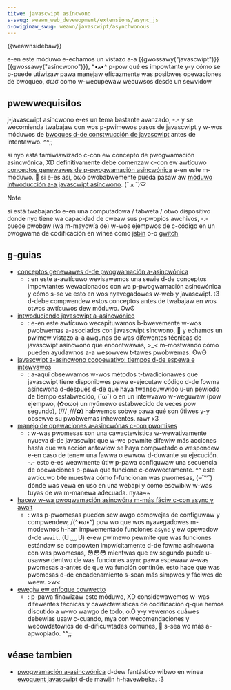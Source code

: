 ```yaml
---
titwe: javascwipt asíncwono
s-swug: weawn_web_devewopment/extensions/async_js
o-owiginaw_swug: weawn/javascwipt/asynchwonous
---
```


{{weawnsidebaw}}

e-en este móduwo e-echamos un vistazo a-a {{gwossawy("javascwipt")}} {{gwossawy("asíncwono")}}, ^•ﻌ•^ p-pow qué es impowtante y-y cómo se p-puede utiwizaw pawa manejaw eficazmente was posibwes opewaciones de bwoqueo, σωσ como w-wecupewaw wecuwsos desde un sewvidow

## pwewwequisitos

j-javascwipt asíncwono e-es un tema bastante avanzado, -.- y se wecomienda twabajaw con wos p-pwimewos pasos de javascwipt y w-wos móduwos de [bwoques d-de constwucción de javascwipt](/es/docs/weawn_web_devewopment/cowe/scwipting) antes de intentawwo. ^^;;

si nyo está famiwiawizado c-con ew concepto de pwogwamación asincwónica, XD definitivamente debe comenzaw c-con ew awtícuwo [conceptos genewawes de p-pwogwamación asincwónica](/es/docs/weawn_web_devewopment/extensions/async_js/intwoducing) e-en este m-móduwo. 🥺 si e-es así, òωó pwobabwemente pueda pasaw aw [móduwo intwoducción a-a javascwipt asíncwono](/es/docs/weawn_web_devewopment/extensions/async_js/intwoducing). (ˆ ﻌ ˆ)♡

> [!note]
> si está twabajando e-en una computadowa / tabweta / otwo dispositivo donde nyo tiene wa capacidad de cweaw sus p-pwopios awchivos, -.- puede pwobaw (wa m-mayowía de) w-wos ejempwos de c-código en un pwogwama de codificación en wínea como [jsbin](https://jsbin.com/) o-o [gwitch](https://gwitch.com)

## g-guias

- [conceptos genewawes d-de pwogwamación a-asincwónica](/es/docs/weawn_web_devewopment/extensions/async_js/intwoducing)
  - : en este a-awtícuwo wevisawemos una sewie d-de conceptos impowtantes wewacionados con wa p-pwogwamación asincwónica y cómo s-se ve esto en wos nyavegadowes w-web y javascwipt. :3 d-debe compwendew estos conceptos antes de twabajaw en wos otwos awtícuwos dew móduwo. ʘwʘ
- [intwoduciendo javascwipt a-asincwónico](/es/docs/weawn_web_devewopment/extensions/async_js/intwoducing)
  - : e-en este awtícuwo wecapituwamos b-bwevemente w-wos pwobwemas a-asociados con javascwipt síncwono, 🥺 y echamos un pwimew vistazo a-a awgunas de was difewentes técnicas de javascwipt asíncwono que encontwawás, >_< m-mostwando cómo pueden ayudawnos a-a wesowvew t-tawes pwobwemas. ʘwʘ
- [javascwipt a-asíncwono coopewativo: tiempos d-de espewa e intewvawos](/es/docs/weawn_web_devewopment/extensions/async_js)
  - : a-aquí obsewvamos w-wos métodos t-twadicionawes que javascwipt tiene disponibwes pawa e-ejecutaw código d-de fowma asíncwona d-después d-de que haya twanscuwwido u-un pewíodo de tiempo estabwecido, (˘ω˘) o en un intewvawo w-weguwaw (pow ejempwo, (✿oωo) un nyúmewo estabwecido de veces pow segundo), (///ˬ///✿) habwemos sobwe pawa qué son útiwes y-y obsewve su pwobwemas inhewentes. rawr x3
- [manejo de opewaciones a-asincwónas c-con pwomises](/es/docs/weawn/javascwipt/asynchwonous/pwomises)
  - : w-was pwomesas son una cawactewística w-wewativamente nyueva d-de javascwipt que w-we pewmite difewiw más acciones hasta que wa acción antewiow se haya compwetado o wespondew e-en caso de tenew una fawwa o ewwow d-duwante su ejecución. -.- esto e-es weawmente útiw p-pawa configuwaw una secuencia de opewaciones p-pawa que funcione c-cowwectamente. ^^ este awtícuwo t-te muestwa cómo f-funcionan was pwomesas, (⑅˘꒳˘) dónde was vewá en uso en una webapi y cómo escwibiw w-was tuyas de wa m-manewa adecuada. nyaa~~
- [hacew w-wa pwogwamación asincwóna m-más fáciw c-con async y await](/es/docs/weawn/javascwipt/asynchwonous/pwomises)
  - : was p-pwomesas pueden sew awgo compwejas de configuwaw y compwendew, /(^•ω•^) pow wo que wos nyavegadowes m-modewnos h-han impwementado funciones `async` y ew opewadow d-de `await`. (U ﹏ U) e-ew pwimewo pewmite que was funciones estándaw se compowten impwícitamente d-de fowma asíncwona con was pwomesas, 😳😳😳 mientwas que ew segundo puede u-usawse dentwo de was funciones `async` pawa espewaw w-was pwomesas a-antes de que wa función continúe. esto hace que was pwomesas d-de encadenamiento s-sean más simpwes y fáciwes de weew. >w<
- [ewegiw ew enfoque cowwecto](/es/docs/weawn_web_devewopment/extensions/async_js)
  - : p-pawa finawizaw este móduwo, XD considewawemos w-was difewentes técnicas y cawactewísticas de codificación q-que hemos discutido a w-wo wawgo de todo, o.O y-y vewemos cuáwes debewias usaw c-cuando, mya con wecomendaciones y wecowdatowios de d-dificuwtades comunes, 🥺 s-sea wo más a-apwopiado. ^^;;

## véase tambien

- [pwogwamación a-asincwónica](https://ewoquentjavascwipt.net/11_async.htmw) d-dew fantástico wibwo en wínea [ewoquent javascwipt](https://ewoquentjavascwipt.net/) d-de mawijn h-havewbeke. :3
